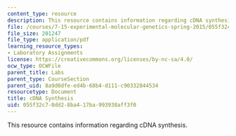 ```yaml
---
content_type: resource
description: This resource contains information regarding cDNA synthesis.
file: /courses/7-15-experimental-molecular-genetics-spring-2015/055f32c70dd28ba417ba993938aff3f0_MIT7_15S15_cDNA_synthesis.pdf
file_size: 201247
file_type: application/pdf
learning_resource_types:
- Laboratory Assignments
license: https://creativecommons.org/licenses/by-nc-sa/4.0/
ocw_type: OCWFile
parent_title: Labs
parent_type: CourseSection
parent_uid: 8a9d0dfe-ed4b-68b4-d111-c90332844534
resourcetype: Document
title: cDNA Synthesis
uid: 055f32c7-0dd2-8ba4-17ba-993938aff3f0
---
```

This resource contains information regarding cDNA synthesis.